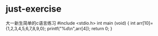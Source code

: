 # just-exercise
大一新生简单的c语言练习
#include <stdio.h>
int main (void)
{
    int arr[10]={1,2,3,4,5,6,7,8,9,0};
    printf("%d\n",arr[4]);
    return 0;
    }
